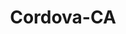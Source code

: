 ---
title: Cordova-CA
slug: cordova-ca
f_state:
- cms/state/california.md
f_locations:
- cms/payday-loan/advance-america-1339.md
- cms/payday-loan/advance-america-3010.md
- cms/payday-loan/c-c-check-cashing-5608.md
- cms/payday-loan/califorina-budget-finance-5741.md
- cms/payday-loan/california-check-cashing-5833.md
- cms/payday-loan/california-check-cashing-5846.md
- cms/payday-loan/california-check-cashing-5847.md
- cms/payday-loan/california-check-cashing-5914.md
- cms/payday-loan/cash-go-6124.md
- cms/payday-loan/check-into-cash-11560.md
- cms/payday-loan/check-into-cash-of-california-13258.md
- cms/payday-loan/e-z-cash-16214.md
- cms/payday-loan/e-z-mart-check-cashing-16415.md
- cms/payday-loan/e-z-mart-check-cashing-16416.md
- cms/payday-loan/ez-mart-check-cashing-inc-17315.md
- cms/payday-loan/loan-mart-money-mart-20450.md
- cms/payday-loan/metropolitan-check-cashing-and-20818.md
- cms/payday-loan/monetary-management-of-ca-inc-21045.md
- cms/payday-loan/monetary-management-of-ca-inc-21052.md
- cms/payday-loan/money-mart-21392.md
- cms/payday-loan/rancho-check-cashing-25679.md
- cms/payday-loan/rancho-check-cashing-25680.md
- cms/payday-loan/western-union---to-pick-up-or-send-money-transfers-rancho-cordo-28770.md
updated-on: '2024-05-30T13:41:28.615Z'
created-on: '2024-05-30T13:41:28.615Z'
published-on: '2024-05-30T13:54:32.469Z'
f_city: Cordova
layout: '[city].html'
tags: city
---
